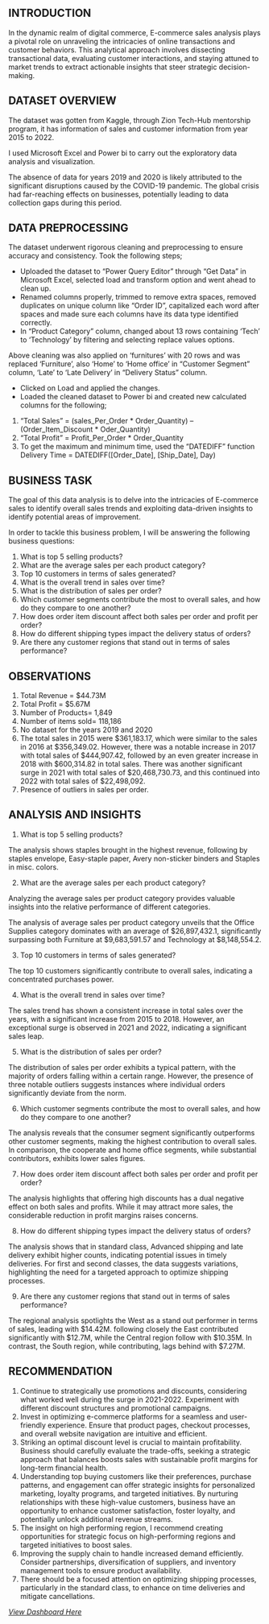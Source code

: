## INTRODUCTION
In the dynamic realm of digital commerce, E-commerce sales analysis plays a pivotal role on unraveling the intricacies of online transactions and customer behaviors. This analytical approach involves dissecting transactional data, evaluating customer interactions, and staying attuned to market trends to extract actionable insights that steer strategic decision-making.

## DATASET OVERVIEW
The dataset was gotten from Kaggle, through Zion Tech-Hub mentorship program, it has information of sales and customer information from year 2015 to 2022.

I used Microsoft Excel and Power bi to carry out the exploratory data analysis and visualization.

The absence of data for years 2019 and 2020 is likely attributed to the significant disruptions caused by the COVID-19 pandemic. The global crisis had far-reaching effects on businesses, potentially leading to data collection gaps during this period.

## DATA PREPROCESSING
The dataset underwent rigorous cleaning and preprocessing to ensure accuracy and consistency. Took the following steps;

- Uploaded the dataset to “Power Query Editor” through “Get Data” in Microsoft Excel, selected load and transform option and went ahead to clean up.
- Renamed columns properly, trimmed to remove extra spaces, removed duplicates on unique column like “Order ID”, capitalized each word after spaces and made sure each columns have its data type identified correctly.
- In “Product Category” column, changed about 13 rows containing ‘Tech’ to ‘Technology’ by filtering and selecting replace values options.

 Above cleaning was also applied on ‘furnitures’ with 20 rows and was replaced ‘Furniture’, also ‘Home’ to ‘Home office’ in “Customer Segment” column, ‘Late’ to ‘Late Delivery’ in “Delivery Status” column.
-	Clicked on Load and applied the changes.
-	Loaded the cleaned dataset to Power bi and created new calculated columns for the following;
1.	“Total Sales” = (sales_Per_Order * Order_Quantity) – (Order_Item_Discount * Oder_Quantity)
2.	“Total Profit” = Profit_Per_Order * Order_Quantity
3.	To get the maximum and minimum time, used the “DATEDIFF” function
Delivery Time = DATEDIFF([Order_Date], [Ship_Date], Day)

## BUSINESS TASK
The goal of this data analysis is to delve into the intricacies of E-commerce sales to identify overall sales trends and exploiting data-driven insights to identify potential areas of improvement.

In order to tackle this business problem, I will be answering the following business questions:
1.	What is top 5 selling products?
2.	What are the average sales per each product category?
3.	Top 10 customers in terms of sales generated?
4.	What is the overall trend in sales over time?
5.	What is the distribution of sales per order?
6.	Which customer segments contribute the most to overall sales, and how do they compare to one another?
7.	How does order item discount affect both sales per order and profit per order?
8.	How do different shipping types impact the delivery status of orders?
9.	Are there any customer regions that stand out in terms of sales performance?
    
## OBSERVATIONS
1.	Total Revenue = $44.73M
2.	Total Profit = $5.67M
3.	Number of Products= 1,849
4.	Number of items sold= 118,186
5.	No dataset for the years 2019 and 2020
6.	The total sales in 2015 were $361,183.17, which were similar to the sales in 2016 at $356,349.02. However, there was a notable increase in 2017 with total sales of $444,907.42, followed by an even greater increase in 2018 with $600,314.82 in total sales. There was another significant surge in 2021 with total sales of $20,468,730.73, and this continued into 2022 with total sales of $22,498,092.
7.	Presence of outliers in sales per order.

## ANALYSIS AND INSIGHTS
1. What is top 5 selling products?
   
The analysis shows staples brought in the highest revenue, following by staples envelope, Easy-staple paper, Avery non-sticker binders and Staples in misc. colors.


2. What are the average sales per each product category?
   
Analyzing the average sales per product category provides valuable insights into the relative performance of different categories. 

The analysis of average sales per product category unveils that the Office Supplies category dominates with an average of $26,897,432.1, significantly surpassing both Furniture at $9,683,591.57 and Technology at $8,148,554.2.

3.	Top 10 customers in terms of sales generated?
   
The top 10 customers significantly contribute to overall sales, indicating a concentrated purchases power.

4.	What is the overall trend in sales over time?
   
The sales trend has shown a consistent increase in total sales over the years, with a significant increase from 2015 to 2018. However, an exceptional surge is observed in 2021 and 2022, indicating a significant sales leap.

5.	What is the distribution of sales per order?
   
The distribution of sales per order exhibits a typical pattern, with the majority of orders falling within a certain range. However, the presence of three notable outliers suggests instances where individual orders significantly deviate from the norm.

6.	Which customer segments contribute the most to overall sales, and how do they compare to one another?
    
The analysis reveals that the consumer segment significantly outperforms other customer segments, making the highest contribution to overall sales. In comparison, the cooperate and home office segments, while substantial contributors, exhibits lower sales figures. 

7.	How does order item discount affect both sales per order and profit per order?
   
The analysis highlights that offering high discounts has a dual negative effect on both sales and profits. While it may attract more sales, the considerable reduction in profit margins raises concerns.

8.	How do different shipping types impact the delivery status of orders?
   
The analysis shows that in standard class, Advanced shipping and late delivery exhibit higher counts, indicating potential issues in timely deliveries. For first and second classes, the data suggests variations, highlighting the need for a targeted approach to optimize shipping processes.

9.	Are there any customer regions that stand out in terms of sales performance?
    
The regional analysis spotlights the West as a stand out performer in terms of sales, leading with $14.42M. following closely the East contributed significantly with $12.7M, while the Central region follow with $10.35M. In contrast, the South region, while contributing, lags behind with $7.27M. 


## RECOMMENDATION
1.	Continue to strategically use promotions and discounts, considering what worked well during the surge in 2021-2022. Experiment with different discount structures and promotional campaigns.
2.	Invest in optimizing e-commerce platforms for a seamless and user-friendly experience. Ensure that product pages, checkout processes, and overall website navigation are intuitive and efficient.
3.	Striking an optimal discount level is crucial to maintain profitability. Business should carefully evaluate the trade-offs, seeking a strategic approach that balances boosts sales with sustainable profit margins for long-term financial health.
4.	Understanding top buying customers like their preferences, purchase patterns, and engagement can offer strategic insights for personalized marketing, loyalty programs, and targeted initiatives.
 By nurturing relationships with these high-value customers, business have an opportunity to enhance customer satisfaction, foster loyalty, and potentially unlock additional revenue streams.
6.	The insight on high performing region, I recommend creating opportunities for strategic focus on high-performing regions and targeted initiatives to boost sales.
7.	Improving the supply chain to handle increased demand efficiently. Consider partnerships, diversification of suppliers, and inventory management tools to ensure product availability.
8.	There should be a focused attention on optimizing shipping processes, particularly in the standard class, to enhance on time deliveries and mitigate cancellations.

*[View Dashboard Here](https://app.powerbi.com/view?r=eyJrIjoiOTFmMzZiNGQtNWI3Yi00NzNiLWJiZWEtZjcxM2JjOWQ3OGYwIiwidCI6ImRmODY3OWNkLWE4MGUtNDVkOC05OWFjLWM4M2VkN2ZmOTVhMCJ9)*
